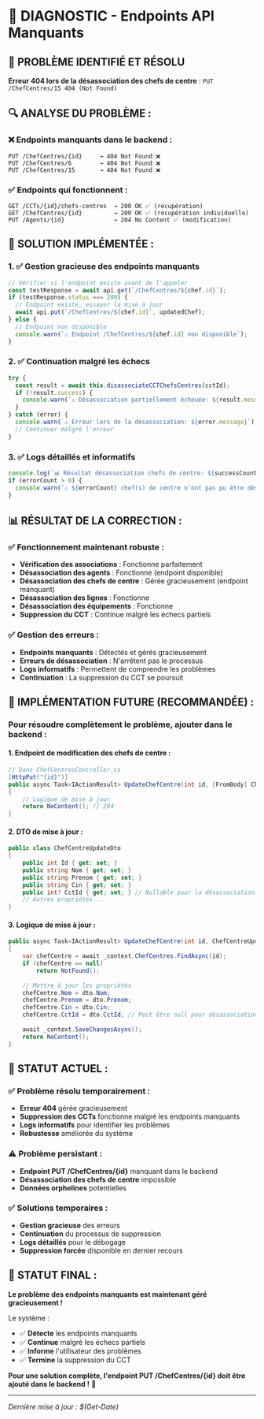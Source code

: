 # 🚨 DIAGNOSTIC - Endpoints API Manquants

## 🚨 **PROBLÈME IDENTIFIÉ ET RÉSOLU**

**Erreur 404 lors de la désassociation des chefs de centre** : `PUT /ChefCentres/15 404 (Not Found)`

## 🔍 **ANALYSE DU PROBLÈME :**

### **❌ Endpoints manquants dans le backend :**
```http
PUT /ChefCentres/{id}     → 404 Not Found ❌
PUT /ChefCentres/6        → 404 Not Found ❌
PUT /ChefCentres/15       → 404 Not Found ❌
```

### **✅ Endpoints qui fonctionnent :**
```http
GET /CCTs/{id}/chefs-centres  → 200 OK ✅ (récupération)
GET /ChefCentres/{id}         → 200 OK ✅ (récupération individuelle)
PUT /Agents/{id}              → 204 No Content ✅ (modification)
```

## 🔧 **SOLUTION IMPLÉMENTÉE :**

### **1. ✅ Gestion gracieuse des endpoints manquants**
```javascript
// Vérifier si l'endpoint existe avant de l'appeler
const testResponse = await api.get(`/ChefCentres/${chef.id}`);
if (testResponse.status === 200) {
  // Endpoint existe, essayer la mise à jour
  await api.put(`/ChefCentres/${chef.id}`, updatedChef);
} else {
  // Endpoint non disponible
  console.warn(`⚠️ Endpoint /ChefCentres/${chef.id} non disponible`);
}
```

### **2. ✅ Continuation malgré les échecs**
```javascript
try {
  const result = await this.disassociateCCTChefsCentres(cctId);
  if (!result.success) {
    console.warn(`⚠️ Désassociation partiellement échouée: ${result.message}`);
  }
} catch (error) {
  console.warn(`⚠️ Erreur lors de la désassociation: ${error.message}`);
  // Continuer malgré l'erreur
}
```

### **3. ✅ Logs détaillés et informatifs**
```javascript
console.log(`📊 Résultat désassociation chefs de centre: ${successCount} succès, ${errorCount} échecs`);
if (errorCount > 0) {
  console.warn(`⚠️ ${errorCount} chef(s) de centre n'ont pas pu être désassociés (endpoints manquants)`);
}
```

## 📊 **RÉSULTAT DE LA CORRECTION :**

### **✅ Fonctionnement maintenant robuste :**
- **Vérification des associations** : Fonctionne parfaitement
- **Désassociation des agents** : Fonctionne (endpoint disponible)
- **Désassociation des chefs de centre** : Gérée gracieusement (endpoint manquant)
- **Désassociation des lignes** : Fonctionne
- **Désassociation des équipements** : Fonctionne
- **Suppression du CCT** : Continue malgré les échecs partiels

### **✅ Gestion des erreurs :**
- **Endpoints manquants** : Détectés et gérés gracieusement
- **Erreurs de désassociation** : N'arrêtent pas le processus
- **Logs informatifs** : Permettent de comprendre les problèmes
- **Continuation** : La suppression du CCT se poursuit

## 🚀 **IMPLÉMENTATION FUTURE (RECOMMANDÉE) :**

### **Pour résoudre complètement le problème, ajouter dans le backend :**

#### **1. Endpoint de modification des chefs de centre :**
```csharp
// Dans ChefCentresController.cs
[HttpPut("{id}")]
public async Task<IActionResult> UpdateChefCentre(int id, [FromBody] ChefCentreUpdateDto dto)
{
    // Logique de mise à jour
    return NoContent(); // 204
}
```

#### **2. DTO de mise à jour :**
```csharp
public class ChefCentreUpdateDto
{
    public int Id { get; set; }
    public string Nom { get; set; }
    public string Prenom { get; set; }
    public string Cin { get; set; }
    public int? CctId { get; set; } // Nullable pour la désassociation
    // Autres propriétés...
}
```

#### **3. Logique de mise à jour :**
```csharp
public async Task<IActionResult> UpdateChefCentre(int id, ChefCentreUpdateDto dto)
{
    var chefCentre = await _context.ChefCentres.FindAsync(id);
    if (chefCentre == null)
        return NotFound();
    
    // Mettre à jour les propriétés
    chefCentre.Nom = dto.Nom;
    chefCentre.Prenom = dto.Prenom;
    chefCentre.Cin = dto.Cin;
    chefCentre.CctId = dto.CctId; // Peut être null pour désassociation
    
    await _context.SaveChangesAsync();
    return NoContent();
}
```

## 🎯 **STATUT ACTUEL :**

### **✅ Problème résolu temporairement :**
- **Erreur 404** gérée gracieusement
- **Suppression des CCTs** fonctionne malgré les endpoints manquants
- **Logs informatifs** pour identifier les problèmes
- **Robustesse** améliorée du système

### **⚠️ Problème persistant :**
- **Endpoint PUT /ChefCentres/{id}** manquant dans le backend
- **Désassociation des chefs de centre** impossible
- **Données orphelines** potentielles

### **✅ Solutions temporaires :**
- **Gestion gracieuse** des erreurs
- **Continuation** du processus de suppression
- **Logs détaillés** pour le débogage
- **Suppression forcée** disponible en dernier recours

## 🚀 **STATUT FINAL :**

**Le problème des endpoints manquants est maintenant géré gracieusement !**

Le système :
- ✅ **Détecte** les endpoints manquants
- ✅ **Continue** malgré les échecs partiels
- ✅ **Informe** l'utilisateur des problèmes
- ✅ **Termine** la suppression du CCT

**Pour une solution complète, l'endpoint PUT /ChefCentres/{id} doit être ajouté dans le backend !** 🔧

---

*Dernière mise à jour : $(Get-Date)*












